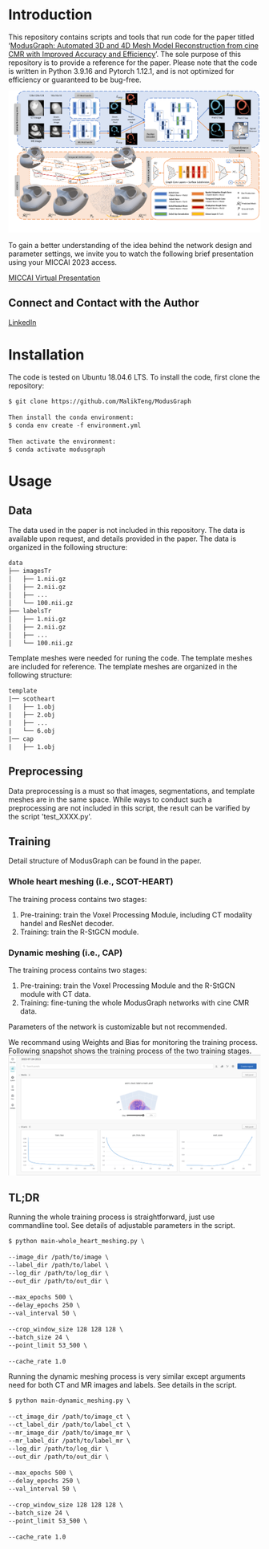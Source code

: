 # Introduction
This repository contains scripts and tools that run code for the paper titled ‘[ModusGraph: Automated 3D and 4D Mesh Model Reconstruction from cine CMR with Improved Accuracy and Efficiency](https://link.springer.com/chapter/10.1007/978-3-031-43990-2_17)’. The sole purpose of this repository is to provide a reference for the paper. Please note that the code is written in Python 3.9.16 and Pytorch 1.12.1, and is not optimized for efficiency or guaranteed to be bug-free.
 
![Alt text](figure/Fig-1.png)

To gain a better understanding of the idea behind the network design and parameter settings, we invite you to watch the following brief presentation using your MICCAI 2023 access.

[MICCAI Virtual Presentation](https://miccai2023.conflux.events/app/schedule/session/3294/2693)

## Connect and Contact with the Author
[LinkedIn](https://www.linkedin.com/in/malik-teng-86085149/)

# Installation
The code is tested on Ubuntu 18.04.6 LTS. To install the code, first clone the repository:

    $ git clone https://github.com/MalikTeng/ModusGraph
    
    Then install the conda environment:
    $ conda env create -f environment.yml
    
    Then activate the environment:
    $ conda activate modusgraph

# Usage
## Data
The data used in the paper is not included in this repository. The data is available upon request, and details provided in the paper. The data is organized in the following structure:
```
data
├── imagesTr
│   ├── 1.nii.gz
│   ├── 2.nii.gz
│   ├── ...
│   └── 100.nii.gz
├── labelsTr
│   ├── 1.nii.gz
│   ├── 2.nii.gz
│   ├── ...
│   └── 100.nii.gz
```
Template meshes were needed for runing the code. The template meshes are included for reference. The template meshes are organized in the following structure:
```
template
|── scotheart
|   ├── 1.obj
|   ├── 2.obj
|   ├── ...
|   └── 6.obj
|── cap
|   ├── 1.obj
```

## Preprocessing
Data preprocessing is a must so that images, segmentations, and template meshes are in the same space. While ways to conduct such a preprocessing are not included in this script, the result can be varified by the script 'test_XXXX.py'. 

## Training
Detail structure of ModusGraph can be found in the paper.
### Whole heart meshing (i.e., SCOT-HEART)
The training process contains two stages:
1. Pre-training: train the Voxel Processing Module, including CT modality handel and ResNet decoder.
2. Training: train the R-StGCN module.

### Dynamic meshing (i.e., CAP)
The training process contains two stages:
1. Pre-training: train the Voxel Processing Module and the R-StGCN module with CT data.
2. Training: fine-tuning the whole ModusGraph networks with cine CMR data.

Parameters of the network is customizable but not recommended.

We recommand using Weights and Bias for monitoring the training process. Following snapshot shows the training process of the two training stages.
![Alt Text](figure/wandb_screenshot.png)

## TL;DR
Running the whole training process is straightforward, just use commandline tool. See details of adjustable parameters in the script.

    $ python main-whole_heart_meshing.py \

    --image_dir /path/to/image \
    --label_dir /path/to/label \
    --log_dir /path/to/log_dir \
    --out_dir /path/to/out_dir \

    --max_epochs 500 \
    --delay_epochs 250 \
    --val_interval 50 \

    --crop_window_size 128 128 128 \
    --batch_size 24 \
    --point_limit 53_500 \

    --cache_rate 1.0

Running the dynamic meshing process is very similar except arguments need for both CT and MR images and labels. See details in the script.

    $ python main-dynamic_meshing.py \

    --ct_image_dir /path/to/image_ct \
    --ct_label_dir /path/to/label_ct \
    --mr_image_dir /path/to/image_mr \
    --mr_label_dir /path/to/label_mr \
    --log_dir /path/to/log_dir \
    --out_dir /path/to/out_dir \

    --max_epochs 500 \
    --delay_epochs 250 \
    --val_interval 50 \
    
    --crop_window_size 128 128 128 \
    --batch_size 24 \
    --point_limit 53_500 \

    --cache_rate 1.0